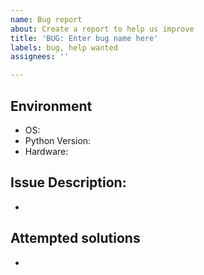 ```yaml
---
name: Bug report
about: Create a report to help us improve
title: 'BUG: Enter bug name here'
labels: bug, help wanted
assignees: ''

---
```


## Environment
- OS: 
- Python Version: 
- Hardware: 

## Issue Description:
-

## Attempted solutions
-
